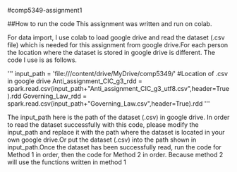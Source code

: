 #comp5349-assignment1

##How to run the code
This assignment was written and run on colab.

For data import, I use colab to load google drive and read the dataset (.csv file) which is needed for this assignment from google drive.For each person the location where the dataset is stored in google drive is different. The code I use is as follows.

'''
      input_path = 'file:///content/drive/MyDrive/comp5349/' #Location of .csv in google drive
      Anti_assignment_CIC_g3_rdd = spark.read.csv(input_path+"Anti_assignment_CIC_g3_utf8.csv",header=True).rdd
      Governing_Law_rdd = spark.read.csv(input_path+"Governing_Law.csv",header=True).rdd
'''

The input_path here is the path of the dataset (.csv) in google drive. In order to read the dataset successfully with this code, please modify the input_path and replace it with the path where the dataset is located in your own google drive.Or put the dataset (.csv) into the path shown in input_path.Once the dataset has been successfully read, run the code for Method 1 in order, then the code for Method 2 in order. Because method 2 will use the functions written in method 1

